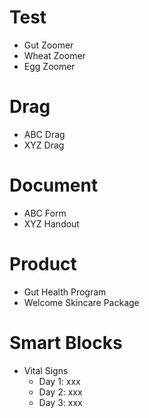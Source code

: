 # Test
- Gut Zoomer
- Wheat Zoomer
- Egg Zoomer
# Drag
- ABC Drag
- XYZ Drag
# Document
- ABC Form
- XYZ Handout
# Product
- Gut Health Program
- Welcome Skincare Package
# Smart Blocks
- Vital Signs
    - Day 1: xxx
    - Day 2: xxx
    - Day 3: xxx

